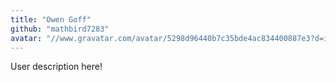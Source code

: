 ```yaml
---
title: "Owen Goff"
github: "mathbird7283"
avatar: "//www.gravatar.com/avatar/5298d96440b7c35bde4ac834400887e3?d=identicon"
---
```


User description here!
